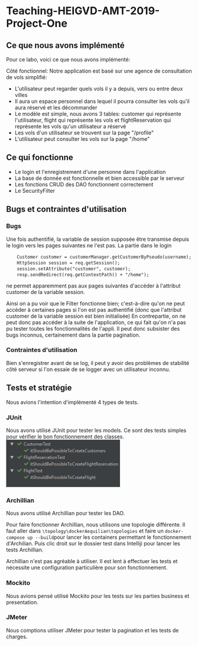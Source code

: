# Teaching-HEIGVD-AMT-2019-Project-One

## Ce que nous avons implémenté

Pour ce labo, voici ce que nous avons implémenté:

Côté fonctionnel:
Notre application est basé sur une agence de consultation de vols simplifié:
- L'utilisateur peut regarder quels vols il y a depuis, vers ou entre deux villes
- Il aura un espace personnel dans lequel il pourra consulter les vols qu'il aura réservé et les décommander
- Le modèle est simple, nous avons 3 tables: customer qui représente l'utilisateur, flight qui représente les vols et flightReservation qui représente les vols qu'un utilisateur a réservé
- Les vols d'un utilisateur se trouvent sur la page "/profile"
- L'utilisateur peut consulter les vols sur la page "/home"

## Ce qui fonctionne

- Le login et l'enregistrement d'une personne dans l'application
- La base de donnée est fonctionnelle et bien accessible par le serveur
- Les fonctions CRUD des DAO fonctionnent correctement
- Le SecurityFilter

## Bugs et contraintes d'utilisation

### Bugs

Une fois authentifié, la variable de session supposée être transmise depuis le login vers les pages suivantes ne l'est pas. La partie dans le login
```
    Customer customer = customerManager.getCustomerByPseudo(username);
    HttpSession session = req.getSession();
    session.setAttribute("customer", customer);
    resp.sendRedirect(req.getContextPath() + "/home");
```
ne permet apparemment pas aux pages suivantes d'accéder à l'attribut customer de la variable session.

Ainsi on a pu voir que le Filter fonctionne bien; c'est-à-dire qu'on ne peut accéder à certaines pages si l'on est pas authentifié (donc que l'attribut customer de la variable session est bien initialisée)
En contrepartie, on ne peut donc pas accéder à la suite de l'application, ce qui fait qu'on n'a pas pu tester toutes les fonctionnalités de l'appli.
Il peut donc subsister des bugs inconnus, certainement dans la partie pagination.

### Contraintes d'utilisation

Bien s'enregistrer avant de se log, il peut y avoir des problèmes de stabilité côté serveur si l'on essaie de se logger avec un utilisateur inconnu.

## Tests et stratégie

Nous avions l'intention d'implémenté 4 types de tests.

### JUnit

Nous avons utilisé JUnit pour tester les models. Ce sont des tests simples pour vérifier le bon fonctionnement des classes.
![image test JUnit](JUnit.png)

### Archillian

Nous avons utilisé Archillian pour tester les DAO.

Pour faire fonctionner Archillian, nous utilisons une topologie différente. Il faut aller dans ```\topology\dockerAequilian\topologies``` et faire un ``docker-compose up --build``pour lancer les containers permettant le fonctionnement d'Archilian. Puis clic droit sur le dossier test dans Intelliji pour lancer les tests Archillian.

Archillian n'est pas agréable à utiliser. Il est lent à effectuer les tests et nécessite une configuration particulière pour son fonctionnement.

### Mockito

Nous avions pensé utilisé Mockito pour les tests sur les parties business et presentation.

### JMeter

Nous comptions utiliser JMeter pour tester la pagination et les tests de charges.
